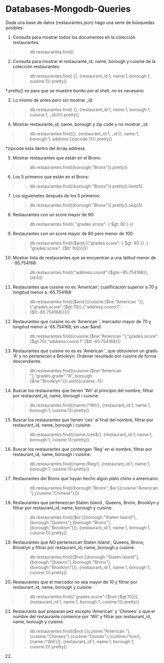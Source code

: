# Databases-Mongodb-Queries
Dada una base de datos (restaurantes.json) hago una serie de búsquedas posibles:

1. Consulta para mostrar todos los documentos en la colección restaurantes:

>> db.restaurantes.find()

2. Consulta para mostrar el restaurante_id, name, borough y cuisine de la colección restaurantes:

>> db.restaurantes.find( {}, {restaurant_id:1, name:1, borough:1, cuisine:1}).pretty()

*.pretty() es para que se muestre bonito por el shell, no es necesario

3. Lo mismo de antes pero sin mostrar _id:

>> db.restaurantes.find( {}, {restaurant_id:1, name:1, borough:1, cuisine:1, _id:0}).pretty()

4. Mostrar restaurante_id, name, borough y zip code y no mostrar _id:

>> db.restaurantes.find({}, {restaurant_id:1, _id:0, name:1, borough:1, address:{zipcode:1}}).pretty()

*zipcode esta dentro del Array address

5. Mostrar restaurantes que están en el Bronx:

>> db.restaurantes.find({borough:"Bronx"}).pretty()

6. Los 5 primeros que están en el Bronx:

>> db.restaurantes.find({borough:"Bronx"}).pretty().limit(5)

7. Los siguienetes después de los 5 primeros:

>> db.restaurantes.find({borough:"Bronx"}).pretty().skip(5)

8. Restaurantes con un score mayor de 90:

>> db.restaurantes.find({ "grades.score": { $gt: 90 } })

9. Restaurantes con un score mayor de 80 pero menor de 100:

>> db.restaurantes.find({$and:[{"grades.score": { $gt: 80 }} ,{ "grades.score": {$lt: 100}}]})

10. Mostrar lista de restaurantes que se encuentran a una latitud menor de -95.754168:

>> db.restaurantes.find({"address.coord":{$gte:-95.754168}},{id:0})

11. Restaurantes que cuisine no es 'American', cualificación superior a 70 y longitud menor a -65.754168:

>> db.restaurantes.find({$and:[{cuisine:{$ne:"American "}},{"grades.score":{$gt:70}},{"address.coord.1":{$lt:-65.754168}}]})

12. Restaurantes que cuisine no es 'American ', marcador mayor de 70 y longitud menor a -65.754168, sin usar $and:

>> db.restaurantes.find({cuisine:{$ne:"American "},"grades.score":{$gt:70},"address.coord.1":{$lt:-65.754168}})

13. Restaurantes que cuisine no es es 'American ', que obtuvieron un grado 'A' y no pertenecen a Brooklyn. Ordenar resultado por cuisine de forma descendiente.

>> db.restaurantes.find({cuisine:{$ne:"American "},"grades.grade":"A", borough:{$ne:"Brooklyn"}}).sort({cuisine:-1})

14. Buscar los restaurantes que tienen 'Wil' al principio del nombre, filtrar por restaurant_id, name, borough i cuisine:

>> db.restaurantes.find({name:/^Wil/}, {restaurant_id:1, name:1, borough:1, cuisine:1}).pretty()

15. Buscar los restaurantes que tienen 'ces' al final del nombre, filtrar por restaurant_id, name, borough i cuisine:

>> db.restaurantes.find({name:/ces$/}, {restaurant_id:1, name:1, borough:1, cuisine:1}).pretty()

16. Buscar los restaurantes que contengan 'Reg' en el nombre, filtrar por restaurant_id, name, borough i cuisine:

>> db.restaurantes.find({name:/Reg/}, {restaurant_id:1, name:1, borough:1, cuisine:1}).pretty()

17. Restaurantes del Bronx que hayan hecho algún plato chino o americano:

>> db.restaurantes.find({borough:"Bronx", $or:[{cuisine:"American "},{cuisine:"Chinese"}]})

18. Restaurantes que pertenezcan Staten Island , Queens, Bronx, Brooklyn y filtrar por restaurant_id, name, borough y cuisine:

>> db.restaurantes.find({$or:[{borough:"Staten Island"},{borough:"Queens"},{borough:"Bronx"},{borough:"Brooklyn"}]}, {restaurant_id:1, name:1, borough:1, cuisine:1}).pretty()
 
19. Restaurantes que NO pertenezcan Staten Island , Queens, Bronx, Brooklyn y filtrar por restaurant_id, name, borough y cuisine:

>> db.restaurantes.find({$nor:[{borough:"Staten Island"},{borough:"Queens"},{borough:"Bronx"},{borough:"Brooklyn"}]}, {restaurant_id:1, name:1, borough:1, cuisine:1}).pretty()

20. Restaurantes que el marcador no sea mayor de 10 y filtrar por restaurant_id, name, borough y cuisine:

>> db.restaurantes.find({"grades.score":{$not:{$gt:10}}}, {restaurant_id:1, name:1, borough:1, cuisine:1}).pretty()

21. Restaurants que preparan pez excepto 'American' y 'Chinees' o que el nombre del restaurante comience por 'Wil'
y filtrar por restaurant_id, name, borough y cuisine:

>> db.restaurantes.find({$nor:[{cuisine:"American "},{cuisine:"Chinees"},{cuisine:"Donuts"},{cuisine:/^Ice/},{name:/^Wil/}]}, {restaurant_id:1, name:1, borough:1, cuisine:1}).pretty()

22. 













